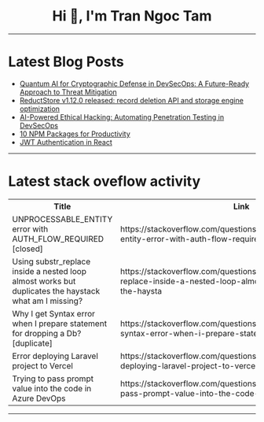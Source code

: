 <h1 align="center">Hi 👋, I'm Tran Ngoc Tam</h1>

---

# Latest Blog Posts 
<!-- BLOG-POST-LIST:START -->
- [Quantum AI for Cryptographic Defense in DevSecOps: A Future-Ready Approach to Threat Mitigation](https://dev.to/indrajithbandara/quantum-ai-for-cryptographic-defense-in-devsecops-a-future-ready-approach-to-threat-mitigation-4le)
- [ReductStore v1.12.0 released: record deletion API and storage engine optimization](https://dev.to/reductstore/reductstore-v1120-released-record-deletion-api-and-storage-engine-optimization-3blm)
- [AI-Powered Ethical Hacking: Automating Penetration Testing in DevSecOps](https://dev.to/indrajithbandara/ai-powered-ethical-hacking-automating-penetration-testing-in-devsecops-5e42)
- [10 NPM Packages for Productivity](https://dev.to/balrajola/10-npm-packages-for-productivity-1odb)
- [JWT Authentication in React](https://dev.to/sivamani18/jwt-authentication-in-react-1lh9)
<!-- BLOG-POST-LIST:END -->

---

# Latest stack oveflow activity
<table>
  <tr><th>Title</th><th>Link</th></tr>
  <!-- STACKOVERFLOW:START --><tr><td>UNPROCESSABLE_ENTITY error with AUTH_FLOW_REQUIRED [closed]</td><td>https://stackoverflow.com/questions/79065047/unprocessable-entity-error-with-auth-flow-required</td></tr><tr><td>Using substr_replace inside a nested loop almost works but duplicates the haystack what am I missing?</td><td>https://stackoverflow.com/questions/79064859/using-substr-replace-inside-a-nested-loop-almost-works-but-duplicates-the-haysta</td></tr><tr><td>Why I get Syntax error when I prepare statement for dropping a Db? [duplicate]</td><td>https://stackoverflow.com/questions/79064837/why-i-get-syntax-error-when-i-prepare-statement-for-dropping-a-db</td></tr><tr><td>Error deploying Laravel project to Vercel</td><td>https://stackoverflow.com/questions/79064819/error-deploying-laravel-project-to-vercel</td></tr><tr><td>Trying to pass prompt value into the code in Azure DevOps</td><td>https://stackoverflow.com/questions/79064792/trying-to-pass-prompt-value-into-the-code-in-azure-devops</td></tr><!-- STACKOVERFLOW:END -->
</table>

---


